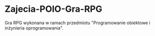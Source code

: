 # Zajecia-POIO-Gra-RPG
Gra RPG wykonana w ramach przedmiotu "Programowanie obiektowe i inżynieria oprogramowania".
